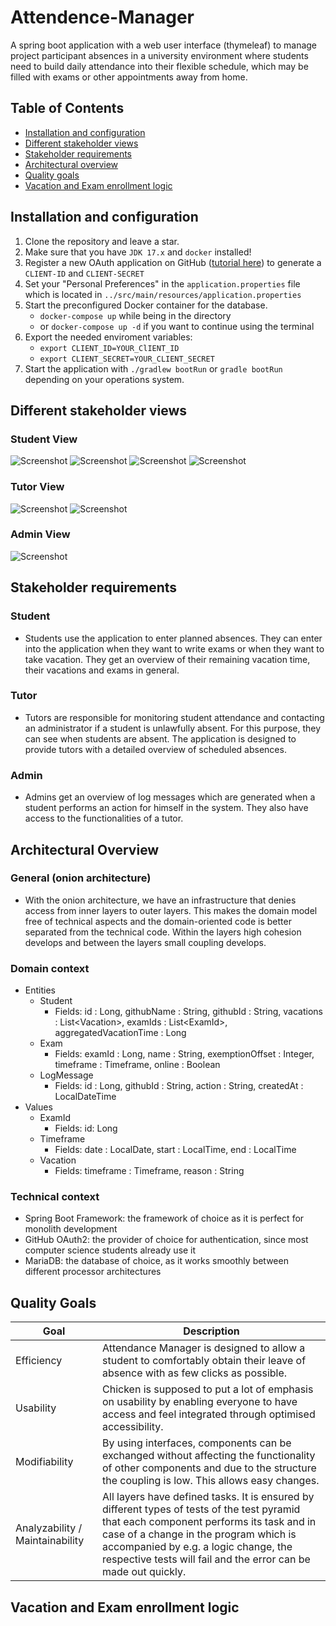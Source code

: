 # Attendence-Manager

A spring boot application with a web user interface (thymeleaf) to manage project participant absences in a university environment where students need to build daily attendance into their flexible schedule, which may be filled with exams or other appointments away from home.

## Table of Contents

- [Installation and configuration](#installation-and-configuration)
- [Different stakeholder views](#different-stakeholder-views)
- [Stakeholder requirements](#stakeholder-requirements)
- [Architectural overview](#architectural-overview)
- [Quality goals](#quality-goals)
- [Vacation and Exam enrollment logic](#vacation-and-exam-enrollment-logic)

## Installation and configuration

1. Clone the repository and leave a star.
2. Make sure that you have `JDK 17.x` and `docker` installed!
3. Register a new OAuth application on
   GitHub ([tutorial here](https://docs.github.com/en/developers/apps/building-oauth-apps/creating-an-oauth-app))
   to generate a `CLIENT-ID` and `CLIENT-SECRET`
4. Set your "Personal Preferences" in the `application.properties` file which is located
   in `../src/main/resources/application.properties`
5. Start the preconfigured Docker container for the database.
    - `docker-compose up` while being in the directory
    - or `docker-compose up -d` if you want to continue using the terminal
6. Export the needed enviroment variables:
    - `export CLIENT_ID=YOUR_ClIENT_ID`
    - `export CLIENT_SECRET=YOUR_CLIENT_SECRET`
7. Start the application with `./gradlew bootRun` or `gradle bootRun` depending on your operations
   system.

## Different stakeholder views

### Student View

![Screenshot](misc/student_view/student1.png)
![Screenshot](misc/student_view/student2.png)
![Screenshot](misc/student_view/student3.png)
![Screenshot](misc/student_view/student4.png)

### Tutor View

![Screenshot](misc/tutor_view/tutor1.png)
![Screenshot](misc/tutor_view/tutor2.png)

### Admin View

![Screenshot](misc/admin_view/admin1.png)

## Stakeholder requirements

### Student

- Students use the application to enter planned absences. They can enter into the application when
  they want to write exams or when they want to take vacation. They get an overview of their
  remaining vacation time, their vacations and exams in general.

### Tutor

- Tutors are responsible for monitoring student attendance and contacting an administrator if a
  student is unlawfully absent. For this purpose, they can see when students are absent. The
  application is designed to provide tutors with a detailed overview of scheduled absences.

### Admin

- Admins get an overview of log messages which are generated when a student performs an action for
  himself in the system. They also have access to the functionalities of a tutor.

## Architectural Overview

### General (onion architecture)

- With the onion architecture, we have an infrastructure that denies access from inner layers to
  outer layers. This makes the domain model free of technical aspects and the domain-oriented code
  is better separated from the technical code. Within the layers high cohesion develops and between
  the layers small coupling develops.

### Domain context

- Entities
    - Student
        - Fields: id : Long, githubName : String, githubId : String, vacations : List\<Vacation>,
          examIds : List\<ExamId>, aggregatedVacationTime : Long
    - Exam
        - Fields: examId : Long, name : String, exemptionOffset : Integer, timeframe : Timeframe,
          online : Boolean
    - LogMessage
        - Fields: id : Long, githubId : String, action : String, createdAt : LocalDateTime
- Values
    - ExamId
        - Fields: id: Long
    - Timeframe
        - Fields: date : LocalDate, start : LocalTime, end : LocalTime
    - Vacation
        - Fields: timeframe : Timeframe, reason : String

### Technical context

- Spring Boot Framework: the framework of choice as it is perfect for monolith development
- GitHub OAuth2: the provider of choice for authentication, since most computer science students
  already use it
- MariaDB: the database of choice, as it works smoothly between different processor architectures

## Quality Goals

| Goal                            | Description                                                                                                                                                                                                                                                                                  |
|---------------------------------|----------------------------------------------------------------------------------------------------------------------------------------------------------------------------------------------------------------------------------------------------------------------------------------------|
| Efficiency                      | Attendance Manager is designed to allow a student to comfortably obtain their leave of absence with as few clicks as possible.                                                                                                                                                               |
| Usability                       | Chicken is supposed to put a lot of emphasis on usability by enabling everyone to have access and feel integrated through optimised accessibility.                                                                                                                                           |
| Modifiability                   | By using interfaces, components can be exchanged without affecting the functionality of other components and due to the structure the coupling is low. This allows easy changes.                                                                                                             |
| Analyzability / Maintainability | All layers have defined tasks. It is ensured by different types of tests of the test pyramid that each component performs its task and in case of a change in the program which is accompanied by e.g. a logic change, the respective tests will fail and the error can be made out quickly. |

## Vacation and Exam enrollment logic
